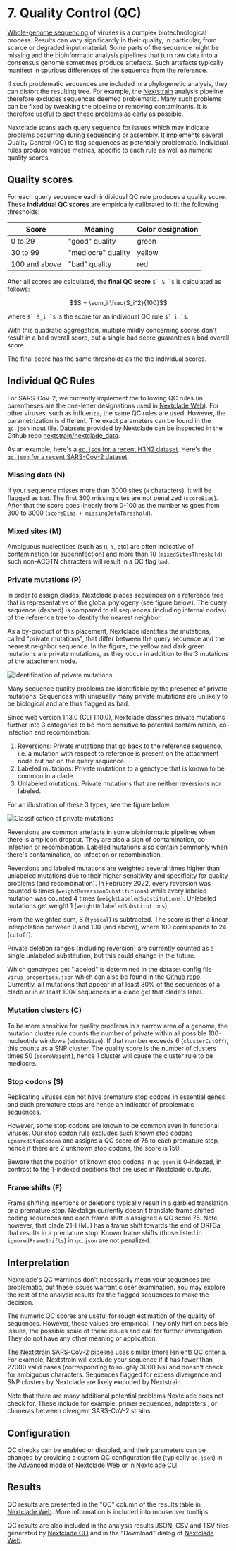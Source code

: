 # 7. Quality Control (QC)

[Whole-genome sequencing](https://en.wikipedia.org/wiki/Whole_genome_sequencing) of viruses is a complex biotechnological process. Results can vary significantly in their quality, in particular, from scarce or degraded input material. Some parts of the sequence might be missing and the bioinformatic analysis pipelines that turn raw data into a consensus genome sometimes produce artefacts. Such artefacts typically manifest in spurious differences of the sequence from the reference.

If such problematic sequences are included in a phylogenetic analysis, they can distort the resulting tree. For example, the [Nextstrain](https://nextstrain.org) analysis pipeline therefore excludes sequences deemed problematic. Many such problems can be fixed by tweaking the pipeline or removing contaminants. It is therefore useful to spot these problems as early as possible.

Nextclade scans each query sequence for issues which may indicate problems occurring during sequencing or assembly. It implements several Quality Control (QC) to flag sequences as potentially problematic. Individual rules produce various metrics, specific to each rule as well as numeric quality scores.

## Quality scores

For each query sequence each individual QC rule produces a quality score. These **individual QC scores** are empirically calibrated to fit the following thresholds:

| Score         | Meaning            | Color designation |
| ------------- | ------------------ | ----------------- |
| 0 to 29       | "good" quality     | green             |
| 30 to 99      | "mediocre" quality | yellow            |
| 100 and above | "bad" quality      | red               |

After all scores are calculated, the **final QC score** ``$` S `$`` is calculated as follows:

```math
S = \sum_i \frac{S_i^2}{100}
```

where ``$` S_i `$`` is the score for an individual QC rule ``$` i `$``.

With this quadratic aggregation, multiple mildly concerning scores don't result in a bad overall score, but a single bad score guarantees a bad overall score.

The final score has the same thresholds as the the individual scores.

## Individual QC Rules

For SARS-CoV-2, we currently implement the following QC rules (in parentheses are the one-letter designations used in [Nextclade Web](../nextclade-web)). For other viruses, such as influenza, the same QC rules are used. However, the parametrization is different. The exact parameters can be found in the `qc.json` input file. Datasets provided by Nextclade can be inspected in the Github repo [nextstrain/nextclade_data](https://github.com/nextstrain/nextclade_data).

As an example, here's a [`qc.json` for a recent H3N2 dataset](https://github.com/nextstrain/nextclade_data/blob/master/data/datasets/flu_h3n2_ha/references/CY163680/versions/2022-01-18T12:00:00Z/files/qc.json). Here's the [`qc.json` for a recent SARS-CoV-2 dataset](https://github.com/nextstrain/nextclade_data/blob/master/data/datasets/sars-cov-2/references/MN908947/versions/2022-02-07T12:00:00Z/files/qc.json).

### Missing data (N)

If your sequence misses more than 3000 sites (`N` characters), it will be flagged as `bad`. The first 300 missing sites are not penalized (`scoreBias`). After that the score goes linearly from 0-100 as the number `N`s goes from 300 to 3000 (`scoreBias + missingDataThreshold`).

### Mixed sites (M)

Ambiguous nucleotides (such as `R`, `Y`, etc) are often indicative of contamination (or superinfection) and more than 10 (`mixedSitesThreshold`) such non-ACGTN characters will result in a QC flag `bad`.

### Private mutations (P)

In order to assign clades, Nextclade places sequences on a reference tree that is representative of the global phylogeny (see figure below). The query sequence (dashed) is compared to all sequences (including internal nodes) of the reference tree to identify the nearest neighbor.

As a by-product of this placement, Nextclade identifies the mutations, called "private mutations", that differ between the query sequence and the nearest neighbor sequence. In the figure, the yellow and dark green mutations are private mutations, as they occur in addition to the 3 mutations of the attachment node.

![Identification of private mutations](//docs/user/assets/algo_private-muts.png)

Many sequence quality problems are identifiable by the presence of private mutations. Sequences with unusually many private mutations are unlikely to be biological and are thus flagged as bad.

Since web version 1.13.0 (CLI 1.10.0), Nextclade classifies private mutations further into 3 categories to be more sensitive to potential contamination, co-infection and recombination:

1. Reversions: Private mutations that go back to the reference sequence, i.e. a mutation with respect to reference is present on the attachment node but not on the query sequence.
2. Labeled mutations: Private mutations to a genotype that is known to be common in a clade.
3. Unlabeled mutations: Private mutations that are neither reversions nor labeled.

For an illustration of these 3 types, see the figure below.

![Classification of private mutations](//docs/user/assets/algo_private-muts-classification.png)

Reversions are common artefacts in some bioinformatic pipelines when there is amplicon dropout.
They are also a sign of contamination, co-infection or recombination. Labeled mutations also contain commonly when there's contamination, co-infection or recombination.

Reversions and labeled mutations are weighted several times higher than unlabeled mutations due to their higher sensitivity and specificity for quality problems (and recombination).
In February 2022, every reversion was counted 6 times (`weightReversionSubstitutions`) while every labeled mutation was counted 4 times (`weightLabeledSubstitutions`). Unlabeled mutations get weight 1 (`weightUnlabeledSubstitutions`).

From the weighted sum, 8 (`typical`) is subtracted. The score is then a linear interpolation between 0 and 100 (and above), where 100 corresponds to 24 (`cutoff`).

Private deletion ranges (including reversion) are currently counted as a single unlabeled substitution, but this could change in the future.

Which genotypes get "labeled" is determined in the dataset config file `virus_properties.json` which can also be found in the [Github repo](https://github.com/nextstrain/nextclade_data/blob/master/data/datasets/sars-cov-2/references/MN908947/versions/2022-02-07T12:00:00Z/files/virus_properties.json).
Currently, all mutations that appear in at least 30% of the sequences of a clade or in at least 100k sequences in a clade get that clade's label.

### Mutation clusters (C)

To be more sensitive for quality problems in a narrow area of a genome, the mutation cluster rule counts the number of private within all possible 100-nucleotide windows (`windowSize`).
If that number exceeds 6 (`clusterCutOff`), this counts as a SNP cluster.
The quality score is the number of clusters times 50 (`scoreWeight`), hence 1 cluster will cause the cluster rule to be mediocre.

### Stop codons (S)

Replicating viruses can not have premature stop codons in essential genes and such premature stops are hence an indicator of problematic sequences.

However, some stop codons are known to be common even in functional viruses. Our stop codon rule excludes such known stop codons `ignoredStopCodons` and assigns a QC score of 75 to each premature stop, hence if there are 2 unknown stop codons, the score is 150.

Beware that the position of known stop codons in `qc.json` is 0-indexed, in contrast to the 1-indexed positions that are used in Nextclade outputs.

### Frame shifts (F)

Frame shifting insertions or deletions typically result in a garbled translation or a premature stop. Nextalign currently doesn't translate frame shifted coding sequences and each frame shift is assigned a QC score 75. Note, however, that clade 21H (Mu) has a frame shift towards the end of ORF3a that results in a premature stop. Known frame shifts (those listed in `ignoredFrameShifts`) in `qc.json` are not penalized.

## Interpretation

Nextclade's QC warnings don't necessarily mean your sequences are problematic, but these issues warrant closer examination. You may explore the rest of the analysis results for the flagged sequences to make the decision.

The numeric QC scores are useful for rough estimation of the quality of sequences. However, these values are empirical. They only hint on possible issues, the possible scale of these issues and call for further investigation. They do not have any other meaning or application.


<!-- TODO: this is a SARS-CoV-2-specific section -->

The [Nextstrain SARS-CoV-2 pipeline](https://github.com/nextstrain/ncov) uses similar (more lenient) QC criteria. For example, Nextstrain will exclude your sequence if it has fewer than 27000 valid bases (corresponding to roughly 3000 Ns) and <!--- should this be `but` instead of `and`? --> doesn't check for ambiguous characters. Sequences flagged for excess divergence and SNP clusters by Nextclade are likely excluded <!--- should this be `included` or `excluded`? --> by Nextstrain.

<!-- TODO: check factual correctness and spelling of the next sentence -->

Note that there are many additional potential problems Nextclade does not check for. These include for example: primer sequences, adaptaters <!--- adaptors? --> , or chimeras <!--- reocmbinations? --> between divergent SARS-CoV-2 strains.

## Configuration

QC checks can be enabled or disabled, and their parameters can be changed by providing a custom QC configuration file (typically `qc.json`) in the Advanced mode of [Nextclade Web](../nextclade-web) or in [Nextclade CLI](../nextclade-cli).

<!-- TODO: describe the QC parameters -->

## Results

QC results are presented in the "QC" column of the results table in [Nextclade Web](../nextclade-web). More information is included into mouseover tooltips.

QC results are also included in the analysis results JSON, CSV and TSV files generated by [Nextclade CLI](../nextclade-cli) and in the "Download" dialog of [Nextclade Web](../nextclade-web).
